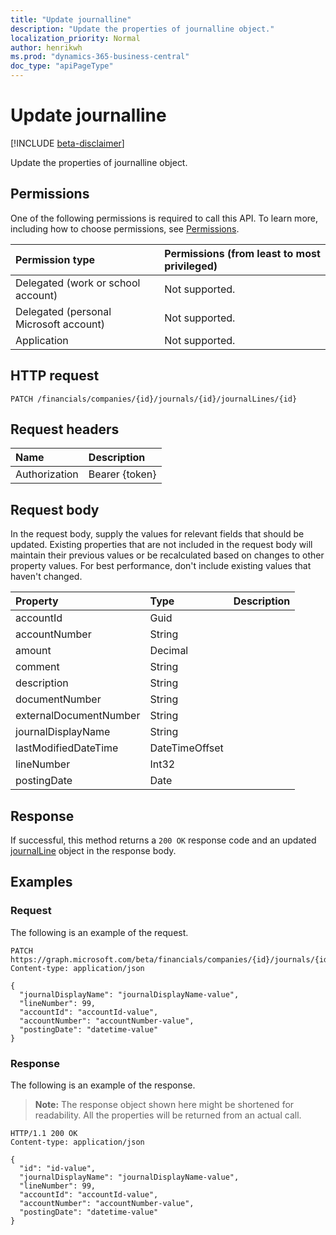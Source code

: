 ```yaml
---
title: "Update journalline"
description: "Update the properties of journalline object."
localization_priority: Normal
author: henrikwh
ms.prod: "dynamics-365-business-central"
doc_type: "apiPageType"
---
```


# Update journalline

[!INCLUDE [beta-disclaimer](../../includes/beta-disclaimer.md)]

Update the properties of journalline object.

## Permissions

One of the following permissions is required to call this API. To learn more, including how to choose permissions, see [Permissions](/graph/permissions-reference).

| Permission type                        | Permissions (from least to most privileged) |
|:---------------------------------------|:--------------------------------------------|
| Delegated (work or school account)     | Not supported. |
| Delegated (personal Microsoft account) | Not supported. |
| Application                            | Not supported. |

## HTTP request

<!-- { "blockType": "ignored" } -->

```http
PATCH /financials/companies/{id}/journals/{id}/journalLines/{id}
```

## Request headers

| Name       | Description|
|:-----------|:-----------|
| Authorization | Bearer {token} |

## Request body

In the request body, supply the values for relevant fields that should be updated. Existing properties that are not included in the request body will maintain their previous values or be recalculated based on changes to other property values. For best performance, don't include existing values that haven't changed.

| Property     | Type        | Description |
|:-------------|:------------|:------------|
|accountId|Guid||
|accountNumber|String||
|amount|Decimal||
|comment|String||
|description|String||
|documentNumber|String||
|externalDocumentNumber|String||
|journalDisplayName|String||
|lastModifiedDateTime|DateTimeOffset||
|lineNumber|Int32||
|postingDate|Date||

## Response

If successful, this method returns a `200 OK` response code and an updated [journalLine](../resources/dynamics-journalline.md) object in the response body.

## Examples

### Request

The following is an example of the request.
<!-- {
  "blockType": "request",
  "name": "update_journalline"
}-->

```http
PATCH https://graph.microsoft.com/beta/financials/companies/{id}/journals/{id}/journalLines/{id}
Content-type: application/json

{
  "journalDisplayName": "journalDisplayName-value",
  "lineNumber": 99,
  "accountId": "accountId-value",
  "accountNumber": "accountNumber-value",
  "postingDate": "datetime-value"
}
```

### Response

The following is an example of the response.

> **Note:** The response object shown here might be shortened for readability. All the properties will be returned from an actual call.

<!-- {
  "blockType": "response",
  "truncated": true,
  "@odata.type": "microsoft.graph.journalLine"
} -->

```http
HTTP/1.1 200 OK
Content-type: application/json

{
  "id": "id-value",
  "journalDisplayName": "journalDisplayName-value",
  "lineNumber": 99,
  "accountId": "accountId-value",
  "accountNumber": "accountNumber-value",
  "postingDate": "datetime-value"
}
```

<!-- uuid: 16cd6b66-4b1a-43a1-adaf-3a886856ed98
2019-02-04 14:57:30 UTC -->
<!-- {
  "type": "#page.annotation",
  "description": "Update journalline",
  "keywords": "",
  "section": "documentation",
  "tocPath": ""
}-->
